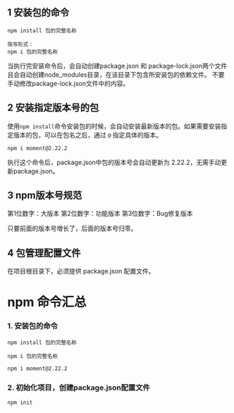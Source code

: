 
## 1 安装包的命令
```
npm install 包的完整名称

简写形式：
npm i 包的完整名称
```

当执行完安装命令后，会自动创建package.json 和 package-lock.json两个文件
且会自动创建node_modules目录，在该目录下包含所安装包的依赖文件。
不要手动修改package-lock.json文件中的内容。

## 2 安装指定版本号的包
使用`npm install`命令安装包的时候，会自动安装最新版本的包。如果需要安装指定版本的包，可以在包名之后，通过 `@` 指定具体的版本。
```
npm i moment@2.22.2
```
执行这个命令后，package.json中包的版本号会自动更新为 2.22.2，无需手动更新package.json。

## 3 npm版本号规范
第1位数字：大版本
第2位数字：功能版本
第3位数字：Bug修复版本

只要前面的版本号增长了，后面的版本号归零。

## 4 包管理配置文件
在项目根目录下，必须提供 package.json 配置文件。






# npm 命令汇总
### 1. 安装包的命令
```
npm install 包的完整名称

npm i 包的完整名称

npm i moment@2.22.2
```

### 2. 初始化项目，创建package.json配置文件
```
npm init
```



